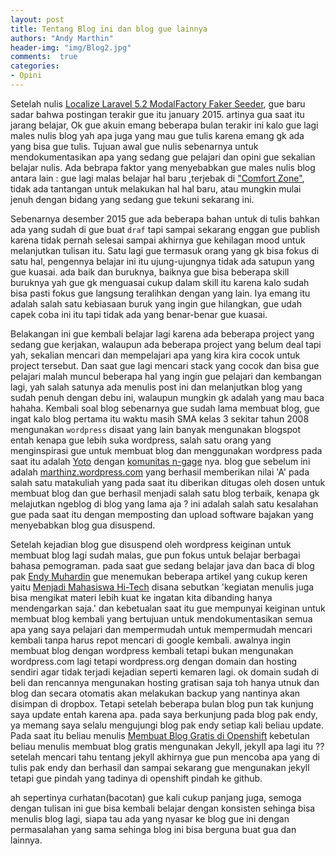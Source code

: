 ```yaml
---
layout: post
title: Tentang Blog ini dan blog gue lainnya
authors: "Andy Marthin"
header-img: "img/Blog2.jpg"
comments:  true
categories:
- Opini
---
```


 Setelah nulis [Localize Laravel 5.2 ModalFactory Faker Seeder](https://blog.marthin.web.id/opini/localize-laravel-5-2-modalfactory-faker-seeder/), gue baru sadar bahwa postingan terakir gue itu january 2015. artinya gua saat itu jarang belajar, Ok gue akuin emang beberapa bulan terakir ini kalo gue lagi males nulis blog yah apa juga yang mau gue tulis karena emang gk ada yang bisa gue tulis. Tujuan awal gue nulis sebenarnya untuk mendokumentasikan apa yang sedang gue pelajari dan opini gue sekalian belajar nulis. Ada bebrapa faktor yang menyebabkan gue males nulis blog antara lain : gue lagi malas belajar hal baru ,terjebak di ["Comfort Zone"](https://en.wikipedia.org/wiki/Comfort_zone), tidak ada tantangan untuk melakukan hal hal baru, atau mungkin mulai jenuh dengan bidang yang sedang gue tekuni sekarang ini.

<!--more-->

 Sebenarnya desember 2015 gue ada beberapa bahan untuk di tulis bahkan ada yang sudah di gue buat `draf` tapi sampai sekarang enggan gue publish karena tidak pernah selesai sampai akhirnya gue kehilagan mood untuk melanjutkan tulisan itu. Satu lagi gue termasuk orang yang gk bisa fokus di satu hal, pengennya belajar ini itu ujung-ujungnya tidak ada satupun yang gue kuasai. ada baik dan buruknya, baiknya gue bisa beberapa skill buruknya yah gue gk menguasai cukup dalam skill itu karena kalo sudah bisa pasti fokus gue langsung teralihkan dengan yang lain. Iya emang itu adalah salah satu kebiasaan buruk yang ingin gue hilangkan, gue udah capek coba ini itu tapi tidak ada yang benar-benar gue kuasai.

 Belakangan ini gue kembali belajar lagi karena ada beberapa project yang sedang gue kerjakan, walaupun ada beberapa project yang belum deal tapi yah, sekalian mencari dan mempelajari apa yang kira kira cocok untuk project tersebut. Dan saat gue lagi mencari stack yang cocok dan bisa gue pelajari malah muncul beberapa hal yang ingin gue pelajari dan kembangan lagi, yah salah satunya ada menulis post ini dan melanjutkan blog yang sudah penuh dengan debu ini, walaupun mungkin gk adalah yang mau baca hahaha. Kembali soal blog sebenarnya gue sudah lama membuat blog, gue ingat kalo blog pertama itu waktu masih SMA kelas 3 sekitar tahun 2008 mengunakan `wordpress` disaat yang lain banyak mengunakan blogspot entah kenapa gue lebih suka wordpress, salah satu orang yang menginspirasi gue untuk membuat blog dan menggunakan wordpress pada saat itu adalah [Yoto](https://yotowp.com) dengan [komunitas n-gage](https://yotowp.com/lain-lain/komunitas-n-gage-lover-2/) nya. blog gue sebelum ini adalah [marthinz.wordpress.com](http://marthinz.wordpress.com) yang berhasil memberikan nilai 'A' pada salah satu matakuliah yang pada saat itu diberikan ditugas oleh dosen untuk membuat blog dan gue berhasil menjadi salah satu blog terbaik, kenapa gk melajutkan ngeblog di blog yang lama aja ? ini adalah salah satu kesalahan gue pada saat itu dengan memposting dan upload software bajakan yang menyebabkan blog gua disuspend.

 Setelah kejadian blog gue disuspend oleh wordpress keiginan untuk membuat blog lagi sudah malas, gue pun fokus untuk belajar berbagai bahasa pemograman. pada saat gue sedang belajar java dan baca di blog pak [Endy Muhardin](http://software.endy.muhardin.com/) gue menemukan beberapa artikel yang cukup keren yaitu [Menjadi Mahasiswa Hi-Tech](http://software.endy.muhardin.com/life/menjadi-mahasiswa-hi-tech/) disana sebutkan 'kegiatan menulis juga bisa mengikat materi lebih kuat ke ingatan kita dibanding hanya mendengarkan saja.' dan kebetualan saat itu gue mempunyai keiginan untuk membuat blog kembali  yang bertujuan untuk mendokumentasikan semua apa yang saya pelajari dan mempermudah untuk mempermudah mencari kembali tanpa harus repot mencari di google kembali. awalnya ingin membuat blog dengan wordpress kembali tetapi bukan mengunakan wordpress.com lagi tetapi wordpress.org dengan domain dan hosting sendiri agar tidak terjadi kejadian seperti kemaren lagi. ok domain sudah di beli dan rencannya mengunakan hosting gratisan saja toh hanya utnuk dan blog dan secara otomatis akan melakukan backup yang nantinya akan disimpan di dropbox. Tetapi setelah beberapa bulan blog pun tak kunjung saya update entah karena apa. pada saya berkunjung pada blog pak endy, ya memang saya selalu mengujungi blog pak endy setiap kali beliau update. Pada saat itu beliau menulis [Membuat Blog Gratis di Openshift](http://software.endy.muhardin.com/aplikasi/membuat-blog-gratis-di-openshift/) kebetulan beliau menulis membuat blog gratis mengunakan Jekyll, jekyll apa lagi itu ?? setelah mencari tahu tentang jekyll akhirnya gue pun mencoba apa yang di tulis pak endy dan berhasil dan sampai sekarang gue mengunakan jekyll tetapi gue pindah yang tadinya di openshift pindah ke github.

 ah sepertinya curhatan(bacotan) gue kali cukup panjang juga, semoga dengan tulisan ini gue bisa kembali belajar dengan konsisten sehinga bisa menulis blog lagi, siapa tau ada yang nyasar ke blog gue ini dengan permasalahan yang sama sehinga blog ini bisa berguna buat gua dan lainnya.
